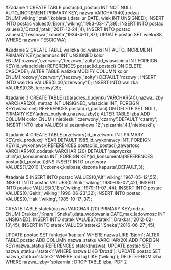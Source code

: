 #Zadanie 1
CREATE TABLE postac(id_postaci INT NOT NULL AUTO_INCREMENT PRIMARY KEY, nazwa VARCHAR(40),rodzaj ENUM('wiking','ptak','kobieta'),data_ur DATE, wiek INT UNSIGNED);
 INSERT INTO postac values(0,'Bjorn','wiking','1983-03-17',39);
 INSERT INTO postac values(0,'Drozd','ptak','2017-12-24',4);
INSERT INTO postac values(0,'Tesciowa','kobieta','1934-4-11',87);
UPDATE postac SET wiek=88 WHERE nazwa='TESCIOWA';

#Zadanie 2
CREATE TABLE walizka (id_walizki INT AUTO_INCREMENT PRIMARY KEY,pojemnosc INT UNSIGNED,kolor ENUM('rozowy','czerwony','teczowy','zolty'),id_wlasciciela INT,FOREIGN KEY(id_wlasciciela) REFERENCES postac(id_postaci) ON DELETE CASCADE);
ALTER TABLE walizka MODIFY COLUMN kolor ENUM('rozowy','czerwony','teczowy','zolty') DEFAULT 'rozowy';
 INSERT INTO walizka VALUES(0,40,'czerwony',1);
INSERT INTO walizka VALUES(0,35,'teczowy',3);

#zadanie 3
CREATE TABLE izba(adres_budynku VARCHAR(40),nazwa_izby VARCHAR(20), metraz INT UNSIGNED, wlasciciel INT, FOREIGN KEY(wlasciciel) REFERENCES postac(id_postaci) ON DELETE SET NULL, PRIMARY KEY(adres_budynku,nazwa_izby));
ALTER TABLE izba ADD COLUMN color ENUM ('niebieski','czerwony','czarny')DEFAULT 'czarny';
 INSERT INTO izba VALUES('ul.sezamkowa 12','spizarnia',4,1,'niebieski');
 
#zadanie 4
CREATE TABLE przetwory(id_przetworu INT PRIMARY KEY,rok_produkcji YEAR DEFAULT 1985,id_wykonawcy INT, FOREIGN KEY(id_wykonawcy)REFERENCES postac(id_postaci),zawartosc VARCHAR(40),dodatek VARCHAR (20) DEFAULT 'papryczka chilli',id_konsumenta INT, FOREIGN KEY(id_konsumenta)REFERENCES postac(id_postaci));INS
INSERT INTO przetwory VALUES(1,'2010',1,'czosnek,kielbasa,kiszona kapusta',DEFAULT,3);

#zadanie 5
INSERT INTO postac VALUES(0,'Alf','wiking','1967-05-12',55);
INSERT INTO postac VALUES(0,'Alrik','wiking','1980-05-02',42);
INSERT INTO postac VALUES(0,'Erp','wiking','1979-11-07',44);
INSERT INTO postac VALUES(0,'Geitir','wiking','1990-06-23',32);
INSERT INTO postac VALUES(0,'Haki','wiking','1985-10-17',37);

CREATE TABLE statek(nazwa VARCHAR (20) PRIMARY KEY,rodzaj ENUM('Drakkar','Knara','Sneka'),data_wodowania DATE,max_ladownosc INT UNSIGNED);
INSERT INTO statek VALUES('statek1','Drakkar','2012-02-13',45);
INSERT INTO statek VALUES('statek2','Sneka','2016-06-27',45);

UPDATE postac SET funkcja='kapitan' WHERE nazwa LIKE 'Bjorn';
 ALTER TABLE postac ADD COLUMN nazwa_statku VARCHAR(20),ADD FOREIGN KEY(nazwa_statku)REFERENCES statek(nazwa);
UPDATE postac SET nazwa_statku='statek1' WHERE nazwa LIKE('Drozd');
 UPDATE postac SET nazwa_statku='statek2' WHERE rodzaj LIKE ('wiking');
 DELETE FROM izba WHERE nazwa_izby='spizarnia';
 DROP TABLE izba;
       PDF 2

